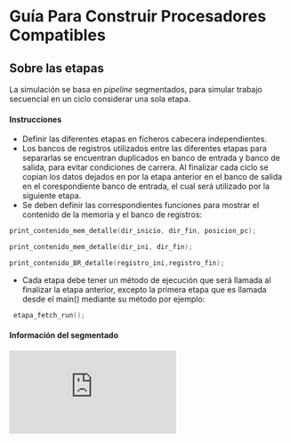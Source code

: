 # Guía Para Construir Procesadores Compatibles

## Sobre las etapas

  La simulación se basa en *pipeline* segmentados, para simular trabajo secuencial
  en un ciclo considerar una sola etapa.

#### Instrucciones

- Definir las diferentes etapas en ficheros cabecera independientes.
- Los bancos de registros utilizados entre las diferentes etapas para separarlas
se encuentran duplicados en banco de entrada y banco de salida, para evitar
condiciones de carrera. Al finalizar cada ciclo se copian los datos dejados en por
la etapa anterior en el banco de salida en el corespondiente banco de entrada, el
cual será utilizado por la siguiente etapa.
- Se deben definir las correspondientes funciones para mostrar el contenido de la
memoria y el banco de registros:

```c
print_contenido_mem_detalle(dir_inicio, dir_fin, posicion_pc);

print_contenido_mem_detalle(dir_ini, dir_fin);

print_contenido_BR_detalle(registro_ini,registro_fin);
```
- Cada etapa debe tener un método de ejecución que será llamada al finalizar la
etapa anterior, excepto la primera etapa que es llamada desde el main() mediante su
método por ejemplo:

 ```c
  etapa_fetch_run();
 ```
#### Información del segmentado

![Segmented pipeline](https://github.com/DarFig/mycpu/blob/master/c_modules/2-seg_detenciones_y_adelantos/doc_seg_pipeline.md)
